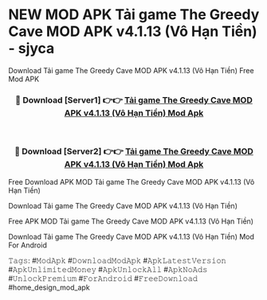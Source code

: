 # NEW MOD APK Tải game The Greedy Cave MOD APK v4.1.13 (Vô Hạn Tiền) - sjyca
Download Tải game The Greedy Cave MOD APK v4.1.13 (Vô Hạn Tiền) Free Mod APK

<div align="center">
<h3>🔴 Download [Server1] 👉👉 <a href="https://apk-comot.site?title=Tải_game_The_Greedy_Cave_MOD_APK_v4.1.13_(Vô_Hạn_Tiền)">Tải game The Greedy Cave MOD APK v4.1.13 (Vô Hạn Tiền) Mod Apk</a></h3><br>

<h3>🔴 Download [Server2] 👉👉 <a href="https://apk-comot.site?title=Tải_game_The_Greedy_Cave_MOD_APK_v4.1.13_(Vô_Hạn_Tiền)">Tải game The Greedy Cave MOD APK v4.1.13 (Vô Hạn Tiền) Mod Apk</a></h3>
</div>


Free Download APK MOD Tải game The Greedy Cave MOD APK v4.1.13 (Vô Hạn Tiền)

Download Tải game The Greedy Cave MOD APK v4.1.13 (Vô Hạn Tiền) 

Free APK MOD Tải game The Greedy Cave MOD APK v4.1.13 (Vô Hạn Tiền) 

Download Tải game The Greedy Cave MOD APK v4.1.13 (Vô Hạn Tiền) Mod For Android

𝚃𝚊𝚐𝚜: #𝙼𝚘𝚍𝙰𝚙𝚔 #𝙳𝚘𝚠𝚗𝚕𝚘𝚊𝚍𝙼𝚘𝚍𝙰𝚙𝚔 #𝙰𝚙𝚔𝙻𝚊𝚝𝚎𝚜𝚝𝚅𝚎𝚛𝚜𝚒𝚘𝚗 #𝙰𝚙𝚔𝚄𝚗𝚕𝚒𝚖𝚒𝚝𝚎𝚍𝙼𝚘𝚗𝚎𝚢 #𝙰𝚙𝚔𝚄𝚗𝚕𝚘𝚌𝚔𝙰𝚕𝚕 #𝙰𝚙𝚔𝙽𝚘𝙰𝚍𝚜 #𝚄𝚗𝚕𝚘𝚌𝚔𝙿𝚛𝚎𝚖𝚒𝚞𝚖 #𝙵𝚘𝚛𝙰𝚗𝚍𝚛𝚘𝚒𝚍 #𝙵𝚛𝚎𝚎𝙳𝚘𝚠𝚗𝚕𝚘𝚊𝚍 #home_design_mod_apk